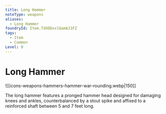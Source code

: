 ```yaml
---
title: Long Hammer
noteType: weapons
aliases:
  - Long Hammer
foundryId: Item.TdXODxxlQamAJ1FZ
tags:
  - Item
  - Common
Level: 0
---
```


# Long Hammer
![[icons-weapons-hammers-hammer-war-rounding.webp|150]]

The long hammer features a pronged hammer head designed for damaging knees and ankles, counterbalanced by a stout spike and affixed to a reinforced shaft between 5 and 7 feet long.
